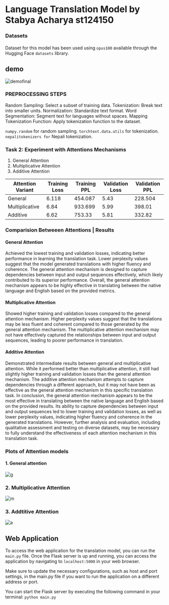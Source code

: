 # Language Translation Model by Stabya Acharya st124150

### Datasets 
#### 
Dataset for this model has been used using `opus100` available through the Hugging Face `datasets` library.
## demo 
![demofinal](https://github.com/stabyaaaa/Natural-Language-Processing/assets/35591848/39d6089d-c1fd-4236-bb1f-f7f91ebd698e)

### PREPROCESSING STEPS
Random Sampling: Select a subset of training data.
Tokenization: Break text into smaller units.
Normalization: Standardize text format.
Word Segmentation: Segment text for languages without spaces.
Mapping Tokenization Function: Apply tokenization function to the dataset.

`numpy.random` for random sampling.
`torchtext.data.utils` for tokenization.
`nepalitokenizers for` Nepali tokenization.


### Task 2: Experiment with Attentions Mechanisms
1. General Attention
2. Multiplicative Attention
3. Additive Attention


| Attention Variant | Training Loss | Training PPL | Validation Loss | Validation PPL   |
|-------------------|---------------|--------------|------------------|-----------------|
| General           | 6.118         | 454.087      | 5.43             |  228.504        |
| Multiplicative    | 6.84          | 933.699      | 5.99             | 398.01          |
| Additive          | 6.62          | 753.33       | 5.81             | 332.82          |

### Comparision Betweeen Attentions | Results

#### General Attention

Achieved the lowest training and validation losses, indicating better performance in learning the translation task.
Lower perplexity values suggest that the model generated translations with higher fluency and coherence.
The general attention mechanism is designed to capture dependencies between input and output sequences effectively, which likely contributed to its superior performance.
Overall, the general attention mechanism appears to be highly effective in translating between the native language and English based on the provided metrics.

#### Multiplicative Attention

Showed higher training and validation losses compared to the general attention mechanism.
Higher perplexity values suggest that the translations may be less fluent and coherent compared to those generated by the general attention mechanism.
The multiplicative attention mechanism may not have effectively captured the relationships between input and output sequences, leading to poorer performance in translation.

#### Additive Attention

Demonstrated intermediate results between general and multiplicative attention.
While it performed better than multiplicative attention, it still had slightly higher training and validation losses than the general attention mechanism.
The additive attention mechanism attempts to capture dependencies through a different approach, but it may not have been as effective as the general attention mechanism in this specific translation task.
In conclusion, the general attention mechanism appears to be the most effective in translating between the native language and English based on the provided results. Its ability to capture dependencies between input and output sequences led to lower training and validation losses, as well as lower perplexity values, indicating higher fluency and coherence in the generated translations. However, further analysis and evaluation, including qualitative assessment and testing on diverse datasets, may be necessary to fully understand the effectiveness of each attention mechanism in this translation task.





### Plots of Attention models
#### 1. General attention
![g](https://github.com/stabyaaaa/Natural-Language-Processing/assets/35591848/e728b762-632b-4110-8536-496a96336946)
### 2. Multiplicative Attention
![m](https://github.com/stabyaaaa/Natural-Language-Processing/assets/35591848/16bb1543-5316-4a2c-9535-4f759215ea31)
### 3. Addtitive Attention
![a](https://github.com/stabyaaaa/Natural-Language-Processing/assets/35591848/5f06dc1b-60f1-42bc-b990-fc2a753625ce)

## Web Application
To access the web application for the translation model, you can run the `main.py` file. Once the Flask server is up and running, you can access the application by navigating to `localhost:5000` in your web browser.

Make sure to update the necessary configurations, such as host and port settings, in the main.py file if you want to run the application on a different address or port.

You can start the Flask server by executing the following command in your terminal:
`python main.py`


